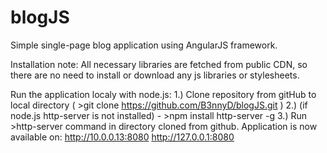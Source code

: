 # blogJS

Simple single-page blog application using AngularJS framework.

Installation note:
All necessary libraries are fetched from public CDN, so there are no need to install or download any js libraries or stylesheets.

Run the application localy with node.js:
1.) Clone repository from gitHub to local directory ( >git clone https://github.com/B3nnyD/blogJS.git )
2.) (if node.js http-server is not installed) - >npm install http-server -g
3.) Run >http-server command in directory cloned from github.
Application is now available on:
  http://10.0.0.13:8080
  http://127.0.0.1:8080
